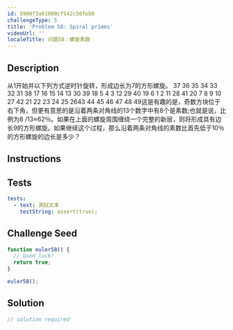 ```yaml
---
id: 5900f3a61000cf542c50feb9
challengeType: 5
title: 'Problem 58: Spiral primes'
videoUrl: ''
localeTitle: 问题58：螺旋素数
---
```


## Description
<section id="description">从1开始并以下列方式逆时针旋转，形成边长为7的方形螺旋。 37 36 35 34 33 32 31 38 17 16 15 14 13 30 39 18 5 4 3 12 29 40 19 6 1 2 11 28 41 20 7 8 9 10 27 42 21 22 23 24 25 2643 44 45 46 47 48 49这是有趣的是，奇数方块位于右下角，但更有意思的是沿着两条对角线的13个数字中有8个是素数;也就是说，比例为8 /13≈62％。如果在上面的螺旋周围缠绕一个完整的新层，则将形成具有边长9的方形螺旋。如果继续这个过程，那么沿着两条对角线的素数比首先低于10％的方形螺旋的边长是多少？ </section>

## Instructions
<section id="instructions">
</section>

## Tests
<section id='tests'>

```yml
tests:
  - text: 測試文本
    testString: assert(true);

```

</section>

## Challenge Seed
<section id='challengeSeed'>

<div id='js-seed'>

```js
function euler58() {
  // Good luck!
  return true;
}

euler58();

```

</div>



</section>

## Solution
<section id='solution'>

```js
// solution required
```
</section>
